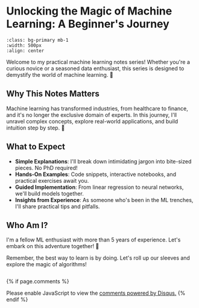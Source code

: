 # Unlocking the Magic of Machine Learning: A Beginner's Journey

```{image} intro_banner.jpeg
:class: bg-primary mb-1
:width: 500px
:align: center
```


Welcome to my practical machine learning notes series! Whether 
you're a curious novice or a seasoned data enthusiast, this 
series is designed to demystify the world of machine learning. 
🌟

## Why This Notes Matters
Machine learning has transformed industries, from healthcare 
to finance, and it's no longer the exclusive domain of 
experts. In this journey, I'll unravel complex concepts, explore 
real-world applications, and build intuition step by step. 🚀


## What to Expect
- **Simple Explanations**: I'll break down intimidating jargon into bite-sized pieces. No PhD required!
- **Hands-On Examples**: Code snippets, interactive notebooks, and practical exercises await you.
- **Guided Implementation**: From linear regression to neural networks, we'll build models together.
- **Insights from Experience**: As someone who's been in the ML trenches, I'll share practical tips and pitfalls.


## **Who Am I?**
I'm a fellow ML enthusiast with more than 5 years of experience. Let's 
embark on this adventure together! 🤝

Remember, the best way to learn is by doing. Let's roll 
up our sleeves and explore the magic of algorithms! 

```{tableofcontents}
```

{% if page.comments %}
<div id="disqus_thread"></div>
<script>
    /**
    *  RECOMMENDED CONFIGURATION VARIABLES: EDIT AND UNCOMMENT THE SECTION BELOW TO INSERT DYNAMIC VALUES FROM YOUR PLATFORM OR CMS.
    *  LEARN WHY DEFINING THESE VARIABLES IS IMPORTANT: https://disqus.com/admin/universalcode/#configuration-variables    */
    /*
    var disqus_config = function () {
    this.page.url = PAGE_URL;  // Replace PAGE_URL with your page's canonical URL variable
    this.page.identifier = PAGE_IDENTIFIER; // Replace PAGE_IDENTIFIER with your page's unique identifier variable
    };
    */
    (function() { // DON'T EDIT BELOW THIS LINE
    var d = document, s = d.createElement('script');
    s.src = 'https://https-zahidcseku-github-io-ml-notes.disqus.com/embed.js';
    s.setAttribute('data-timestamp', +new Date());
    (d.head || d.body).appendChild(s);
    })();
</script>
<noscript>Please enable JavaScript to view the <a href="https://disqus.com/?ref_noscript">comments powered by Disqus.</a></noscript>
{% endif %}

<script id="dsq-count-scr" src="//https-zahidcseku-github-io-ml-notes.disqus.com/count.js" async></script>
